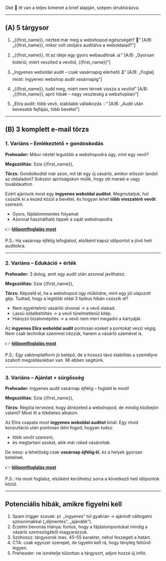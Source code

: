 Oké 🙌 itt van a teljes kimenet a brief alapján, szépen struktúrázva.

---

## (A) 5 tárgysor

1. „{{first\_name}}, nézted már meg a webshopod egészségét? 🛒”
   \[A/B: „{{first\_name}}, mikor volt utoljára auditálva a weboldalad?”]

2. „{{first\_name}}, itt az ideje egy gyors webauditnak 📊”
   \[A/B: „Gyorsan kiderül, miért veszíted a vevőid, {{first\_name}}”]

3. „Ingyenes weboldal audit – csak vasárnapig elérhető ⏳”
   \[A/B: „Foglalj most: ingyenes webshop audit vasárnapig”]

4. „{{first\_name}}, tudd meg, miért nem térnek vissza a vevőid”
   \[A/B: „{{first\_name}}, apró hibák – nagy veszteség a webshopban”]

5. „Elira audit: több vevő, stabilabb vállalkozás 💡”
   \[A/B: „Audit után kevesebb fejfájás, több bevétel”]

---

## (B) 3 komplett e-mail törzs

### 1. Variáns – **Emlékeztető + gondoskodás**

**Preheader:** Mikor néztél legutóbb a webshopodra úgy, mint egy vevő?

**Megszólítás:**
Szia {{first\_name}},

**Törzs:**
Gondolkodtál már azon, mit lát egy új vásárló, amikor először landol az oldaladon?
Sokszor apróságokon múlik, hogy ott marad-e vagy továbbkattint.

Ezért ajánlunk most egy **ingyenes weboldal auditot**. Megmutatjuk, hol csúszik ki a kezed közül a bevétel, és hogyan lehet **több visszatérő vevőt** szerezni.

* Gyors, fájdalommentes folyamat
* Azonnal használható tippek a saját webshopodra

👉 [**Időpontfoglalás most**]({{booking_link}})

P.S.: Ha vasárnap éjfélig lefoglalod, elsőként kapsz időpontot a jövő heti auditokra.

---

### 2. Variáns – **Edukáció + érték**

**Preheader:** 3 dolog, amit egy audit után azonnal javíthatsz.

**Megszólítás:**
Szia {{first\_name}},

**Törzs:**
Képzeld el, ha a webshopod úgy működne, mint egy jól olajozott gép. Tudtad, hogy a legtöbb oldal 3 tipikus hibán csúszik el?

* Nem egyértelmű vásárlói útvonal → a vevő elakad.
* Lassú oldalbetöltés → a vevő türelmetlenül kilép.
* Hiányzó bizalomépítés → a vevő nem meri megadni a kártyáját.

Az **ingyenes Elira weboldal audit** pontosan ezeket a pontokat veszi végig. Nem csak technikai szemmel nézzük, hanem a vásárló szemével is.

👉 [**Időpontfoglalás most**]({{booking_link}})

P.S.: Egy sablonplatform jó belépő, de a hosszú távú stabilitás a személyre szabott megoldásokban van. Mi ebben segítünk.

---

### 3. Variáns – **Ajánlat + sürgősség**

**Preheader:** Ingyenes audit vasárnap éjfélig – foglald le most!

**Megszólítás:**
Szia {{first\_name}},

**Törzs:**
Régóta tervezed, hogy átnézeted a webshopod, de mindig közbejön valami? Most itt a tökéletes alkalom.

Az Elira csapata most **ingyenes weboldal auditot** kínál. Egy rövid konzultáció után pontosan látni fogod, hogyan tudsz:

* több vevőt szerezni,
* és megtartani azokat, akik már nálad vásároltak.

De siess: a lehetőség csak **vasárnap éjfélig él**, és a helyek gyorsan betelnek.

👉 [**Időpontfoglalás most**]({{booking_link}})

P.S.: Ha most foglalsz, elsőként kerülhetsz sorra a következő heti időpontok közül.

---

## Potenciális hibák, amikre figyelni kell

1. Spam trigger szavak: pl. „ingyenes” túl gyakran → ajánlott váltogatni szinonimákkal („díjmentes”, „ajándék”).
2. Érzelmi bevonás hiánya: fontos, hogy a fájdalompontokat mindig a vásárló szemszögéből magyarázzuk.
3. Szóhossz: tárgysorok max. 45–55 karakter, néhol feszegeti a határt.
4. CTA: csak egyszer szerepel, de ügyelni kell rá, hogy tényleg feltűnő legyen.
5. Preheader: ne ismételje túlzottan a tárgysort, adjon hozzá új infót.
